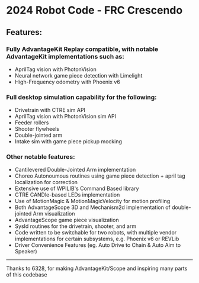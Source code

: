 # 2024 Robot Code - FRC Crescendo

## Features:

### Fully AdvantageKit Replay compatible, with notable AdvantageKit implementations such as:
- AprilTag vision with PhotonVision
- Neural network game piece detection with Limelight
- High-Frequency odometry with Phoenix v6

### Full desktop simulation capability for the following:
- Drivetrain with CTRE sim API
- AprilTag vision with PhotonVision sim API
- Feeder rollers
- Shooter flywheels
- Double-jointed arm
- Intake sim with game piece pickup mocking

### Other notable features:
- Cantilevered Double-Jointed Arm implementation
- Choreo Autonoumous routines using game piece detection + april tag localization for correction
- Extensive use of WPILIB's Command Based library
- CTRE CANDle-based LEDs implementation
- Use of MotionMagic & MotionMagicVelocity for motion profiling
- Both AdvantageScope 3D and Mechanism2d implementation of double-jointed Arm visualization
- AdvantageScope game piece visualization
- SysId routines for the drivetrain, shooter, and arm
- Code written to be switchable for two robots, with multiple vendor implementations for certain subsystems, e.g. Phoenix v6 or REVLib
- Driver Convenience Features (eg. Auto Drive to Chain & Auto Aim to Speaker)
***
Thanks to 6328, for making AdvantageKit/Scope and inspiring many parts of this codebase
